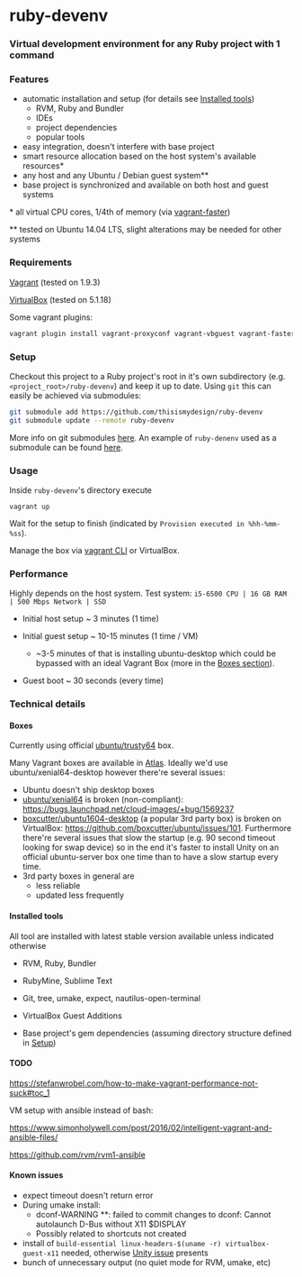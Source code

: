 # ruby-devenv

### Virtual development environment for any Ruby project with 1 command

### Features

- automatic installation and setup (for details see [Installed tools](https://github.com/thisismydesign/ruby-devenv#installed-tools))
  - RVM, Ruby and Bundler
  - IDEs
  - project dependencies
  - popular tools
- easy integration, doesn't interfere with base project
- smart resource allocation based on the host system's available resources*
- any host and any Ubuntu / Debian guest system**
- base project is synchronized and available on both host and guest systems

\* all virtual CPU cores, 1/4th of memory (via [vagrant-faster](https://github.com/rdsubhas/vagrant-faster))

\** tested on Ubuntu 14.04 LTS, slight alterations may be needed for other systems

### Requirements

[Vagrant](https://www.vagrantup.com/) (tested on 1.9.3)

[VirtualBox](https://www.virtualbox.org/) (tested on 5.1.18)

Some vagrant plugins:
```bash
vagrant plugin install vagrant-proxyconf vagrant-vbguest vagrant-faster
```

### Setup

Checkout this project to a Ruby project's root in it's own subdirectory (e.g. `<project_root>/ruby-devenv`) and keep it up to date. Using `git` this can easily be achieved via submodules:

```bash
git submodule add https://github.com/thisismydesign/ruby-devenv
git submodule update --remote ruby-devenv
```

More info on git submodules [here](https://git-scm.com/book/en/v2/Git-Tools-Submodules). An example of `ruby-denenv` used as a submodule can be found [here](https://github.com/thisismydesign/json-streamer).

### Usage

Inside `ruby-devenv`'s directory execute

`vagrant up`

Wait for the setup to finish (indicated by `Provision executed in %hh-%mm-%ss`).

Manage the box via [vagrant CLI](https://www.vagrantup.com/docs/cli/) or VirtualBox.

### Performance

Highly depends on the host system. Test system: `i5-6500 CPU | 16 GB RAM | 500 Mbps Network | SSD`

- Initial host setup ~ 3 minutes (1 time)

- Initial guest setup ~ 10-15 minutes (1 time / VM)

  - ~3-5 minutes of that is installing ubuntu-desktop which could be bypassed with an ideal Vagrant Box (more in the [Boxes section](https://github.com/thisismydesign/ruby-devenv#boxes)).

- Guest boot ~ 30 seconds (every time)

### Technical details

#### Boxes

Currently using official [ubuntu/trusty64](https://atlas.hashicorp.com/ubuntu/boxes/trusty64) box.

Many Vagrant boxes are available in [Atlas](https://atlas.hashicorp.com/boxes/search). Ideally we'd use ubuntu/xenial64-desktop however there're several issues:
- Ubuntu doesn't ship desktop boxes
- [ubuntu/xenial64](https://atlas.hashicorp.com/ubuntu/boxes/xenial64) is broken (non-compliant): https://bugs.launchpad.net/cloud-images/+bug/1569237
- [boxcutter/ubuntu1604-desktop](https://atlas.hashicorp.com/boxcutter/boxes/ubuntu1604-desktop) (a popular 3rd party box) is broken on VirtualBox: https://github.com/boxcutter/ubuntu/issues/101. Furthermore there're several issues that slow the startup (e.g. 90 second timeout looking for swap device) so in the end it's faster to install Unity on an official ubuntu-server box one time than to have a slow startup every time.
- 3rd party boxes in general are
  - less reliable 
  - updated less frequently

#### Installed tools

All tool are installed with latest stable version available unless indicated otherwise

- RVM, Ruby, Bundler

- RubyMine, Sublime Text

- Git, tree, umake, expect, nautilus-open-terminal

- VirtualBox Guest Additions

- Base project's gem dependencies (assuming directory structure defined in [Setup](https://github.com/thisismydesign/ruby-devenv#setup))

#### TODO

https://stefanwrobel.com/how-to-make-vagrant-performance-not-suck#toc_1

VM setup with ansible instead of bash:

https://www.simonholywell.com/post/2016/02/intelligent-vagrant-and-ansible-files/

https://github.com/rvm/rvm1-ansible

#### Known issues

- expect timeout doesn't return error
- During umake install:
  - dconf-WARNING **: failed to commit changes to dconf: Cannot autolaunch D-Bus without X11 $DISPLAY
  - Possibly related to shortcuts not created
- install of `build-essential linux-headers-$(uname -r) virtualbox-guest-x11` needed, otherwise [Unity issue](http://askubuntu.com/questions/17381/unity-doesnt-load-no-launcher-no-dash-appears) presents
- bunch of unnecessary output (no quiet mode for RVM, umake, etc)
